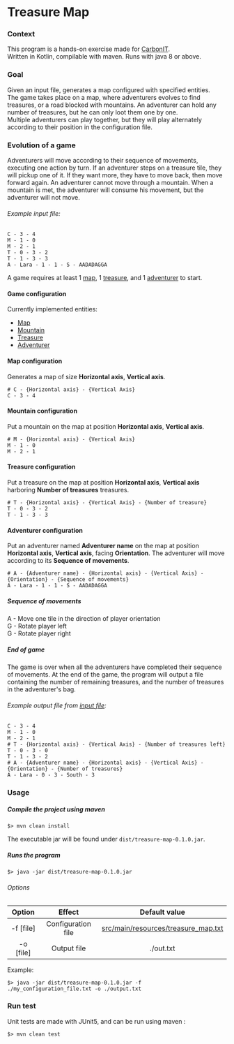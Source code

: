 # Treasure Map

### Context
This program is a hands-on exercise made for [CarbonIT](http://carbon-it.fr/).\
Written in Kotlin, compilable with maven. Runs with java 8 or above.

### Goal
Given an input file, generates a map configured with specified entities.\
The game takes place on a map, where adventurers evolves to find treasures, or a road blocked with mountains.
An adventurer can hold any number of treasures, but he can only loot them one by one.\
Multiple adventurers can play together, but they will play alternately according to their position in the configuration file.

### Evolution of a game
Adventurers will move according to their sequence of movements, executing one action by turn.
If an adventurer steps on a treasure tile, they will pickup one of it. If they want more, they have to move back, then move forward again.
An adventurer cannot move through a mountain. When a mountain is met, the adventurer will consume his movement, but the adventurer will not move.

###### Example input file:
```
C​ - 3 - 4
M​ - 1 - 0
M​ - 2 - 1
T​ - 0 - 3 - 2
T​ - 1 - 3 - 3
A​ - Lara - 1 - 1 - S - AADADAGGA
```
A game requires at least 1 [map](#map-configuration), 1 [treasure](#treasure-configuration), and 1 [adventurer](#adventurer-configuration) to start.

#### Game configuration 
Currently implemented entities:
* [Map](#map-configuration)
* [Mountain](#mountain-configuration)
* [Treasure](#treasure-configuration)
* [Adventurer](#adventurer-configuration)

#### Map configuration
Generates a map of size **Horizontal axis**, **Vertical axis**.
```
# C - {Horizontal axis} - {Vertical Axis}
C​ - 3 - 4
```
#### Mountain configuration
Put a mountain on the map at position **Horizontal axis**, **Vertical axis**.
```
# M - {Horizontal axis} - {Vertical Axis}
M - 1 - 0
M​ - 2 - 1
```
#### Treasure configuration
Put a treasure on the map at position **Horizontal axis**, **Vertical axis** harboring **Number of treasures** treasures.
```
# T - {Horizontal axis} - {Vertical Axis} - {Number of treasure}
T​ - 0 - 3 - 2
T​ - 1 - 3 - 3
```
#### Adventurer configuration
Put an adventurer named **Adventurer name** on the map at position **Horizontal axis**, **Vertical axis**, facing **Orientation**.
The adventurer will move according to its **Sequence of movements**.
```
# A - {Adventurer name} - {Horizontal axis} - {Vertical Axis} - {Orientation} - {Sequence of movements}
A​ - Lara - 1 - 1 - S - AADADAGGA
```
##### Sequence of movements
A - Move one tile in the direction of player orientation\
G - Rotate player left\
G - Rotate player right


##### End of game
The game is over when all the adventurers have completed their sequence of movements.
At the end of the game, the program will output a file containing the number of remaining treasures, and the number of treasures in the adventurer's bag.
###### Example output file from [input file](#example-input-file):
```
C - 3 - 4
M - 1 - 0
M - 2 - 1
# T - {Horizontal axis} - {Vertical Axis} - {Number of treasures left}
T - 0 - 3 - 0
T - 1 - 3 - 2
# A - {Adventurer name} - {Horizontal axis} - {Vertical Axis} - {Orientation} - {Number of treasures}
A - Lara - 0 - 3 - South - 3
```

### Usage

##### Compile the project using maven
```shell script
$> mvn clean install
```
The executable jar will be found under `dist/treasure-map-0.1.0.jar`.

##### Runs the program
```shell script
$> java -jar dist/treasure-map-0.1.0.jar
```
###### Options
|   Option    |     Effect     |   Default value    |
| :------------: | :-------------: | :-------------: |
|   -f [file]    |     Configuration file     |        [src/main/resources/treasure_map.txt](./src/main/resources/treasure_map.txt) |
|   -o [file]   |     Output file     |       ./out.txt |
Example: 
```shell script
$> java -jar dist/treasure-map-0.1.0.jar -f ./my_configuration_file.txt -o ./output.txt
```

### Run test
Unit tests are made with JUnit5, and can be run using maven :
```
$> mvn clean test
```
